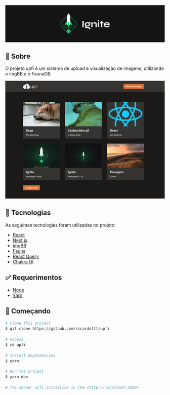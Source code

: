 <img alt="ignite" src="https://github.com/ricardoltt/upfi/blob/master/.github/background.png" />

## :dart: Sobre

O projeto upfi é um sistema de upload e visualização de imagens, utilizando o imgBB e o FaunaDB.<br>

<img alt="exemplo da tela" src="https://github.com/ricardoltt/upfi/blob/master/.github/1.png" />

## :rocket: Tecnologias

As seguintes tecnologias foram utilizadas no projeto:

* [React](https://pt-br.reactjs.org/E)
* [Next.js](https://nextjs.org/)
* [imgBB](https://pt-br.imgbb.com/)
* [Fauna](https://fauna.com/)
* [React Query](https://react-query.tanstack.com/)
* [Chakra UI](https://chakra-ui.com/)

## :white_check_mark: Requerimentos

- [Node](https://nodejs.org/en/)
- [Yarn](https://yarnpkg.com/lang/en/)

## :checkered_flag: Começando

```bash
# Clone this project
$ git clone https://github.com/ricardoltt/upfi

# Access
$ cd upfi

# Install dependencies
$ yarn

# Run the project
$ yarn dev

# The server will initialize in the <http://localhost:3000>
```
